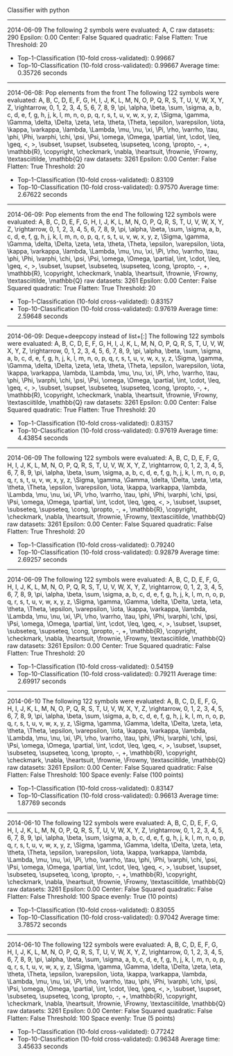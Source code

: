 Classifier with python

--------------------------------------------------------------------------------
2014-06-09
The following 2 symbols were evaluated:
A, C
raw datasets: 290
Epsilon: 0.00
Center: False
Squared quadratic: False
Flatten: True
Threshold: 20
* Top-1-Classification (10-fold cross-validated): 0.99667
* Top-10-Classification (10-fold cross-validated): 0.99667
Average time: 0.35726 seconds
--------------------------------------------------------------------------------
2014-06-08: Pop elements from the front
The following 122 symbols were evaluated:
A, B, C, D, E, F, G, H, I, J, K, L, M, N, O, P, Q, R, S, T, U, V, W, X, Y, Z, \rightarrow, 0, 1, 2, 3, 4, 5, 6, 7, 8, 9, \pi, \alpha, \beta, \sum, \sigma, a, b, c, d, e, f, g, h, j, k, l, m, n, o, p, q, r, s, t, u, v, w, x, y, z, \Sigma, \gamma, \Gamma, \delta, \Delta, \zeta, \eta, \theta, \Theta, \epsilon, \varepsilon, \iota, \kappa, \varkappa, \lambda, \Lambda, \mu, \nu, \xi, \Pi, \rho, \varrho, \tau, \phi, \Phi, \varphi, \chi, \psi, \Psi, \omega, \Omega, \partial, \int, \cdot, \leq, \geq, <, >, \subset, \supset, \subseteq, \supseteq, \cong, \propto, -, +, \mathbb{R}, \copyright, \checkmark, \nabla, \heartsuit, \frownie, \Frowny, \textasciitilde, \mathbb{Q}
raw datasets: 3261
Epsilon: 0.00
Center: False
Flatten: True
Threshold: 20
* Top-1-Classification (10-fold cross-validated): 0.83109
* Top-10-Classification (10-fold cross-validated): 0.97570
Average time: 2.67622 seconds
--------------------------------------------------------------------------------
2014-06-09: Pop elements from the end
The following 122 symbols were evaluated:
A, B, C, D, E, F, G, H, I, J, K, L, M, N, O, P, Q, R, S, T, U, V, W, X, Y, Z, \rightarrow, 0, 1, 2, 3, 4, 5, 6, 7, 8, 9, \pi, \alpha, \beta, \sum, \sigma, a, b, c, d, e, f, g, h, j, k, l, m, n, o, p, q, r, s, t, u, v, w, x, y, z, \Sigma, \gamma, \Gamma, \delta, \Delta, \zeta, \eta, \theta, \Theta, \epsilon, \varepsilon, \iota, \kappa, \varkappa, \lambda, \Lambda, \mu, \nu, \xi, \Pi, \rho, \varrho, \tau, \phi, \Phi, \varphi, \chi, \psi, \Psi, \omega, \Omega, \partial, \int, \cdot, \leq, \geq, <, >, \subset, \supset, \subseteq, \supseteq, \cong, \propto, -, +, \mathbb{R}, \copyright, \checkmark, \nabla, \heartsuit, \frownie, \Frowny, \textasciitilde, \mathbb{Q}
raw datasets: 3261
Epsilon: 0.00
Center: False
Squared quadratic: True
Flatten: True
Threshold: 20
* Top-1-Classification (10-fold cross-validated): 0.83157
* Top-10-Classification (10-fold cross-validated): 0.97619
Average time: 2.59648 seconds
--------------------------------------------------------------------------------
2014-06-09: Deque+deepcopy instead of list+[:]
The following 122 symbols were evaluated:
A, B, C, D, E, F, G, H, I, J, K, L, M, N, O, P, Q, R, S, T, U, V, W, X, Y, Z, \rightarrow, 0, 1, 2, 3, 4, 5, 6, 7, 8, 9, \pi, \alpha, \beta, \sum, \sigma, a, b, c, d, e, f, g, h, j, k, l, m, n, o, p, q, r, s, t, u, v, w, x, y, z, \Sigma, \gamma, \Gamma, \delta, \Delta, \zeta, \eta, \theta, \Theta, \epsilon, \varepsilon, \iota, \kappa, \varkappa, \lambda, \Lambda, \mu, \nu, \xi, \Pi, \rho, \varrho, \tau, \phi, \Phi, \varphi, \chi, \psi, \Psi, \omega, \Omega, \partial, \int, \cdot, \leq, \geq, <, >, \subset, \supset, \subseteq, \supseteq, \cong, \propto, -, +, \mathbb{R}, \copyright, \checkmark, \nabla, \heartsuit, \frownie, \Frowny, \textasciitilde, \mathbb{Q}
raw datasets: 3261
Epsilon: 0.00
Center: False
Squared quadratic: True
Flatten: True
Threshold: 20
* Top-1-Classification (10-fold cross-validated): 0.83157
* Top-10-Classification (10-fold cross-validated): 0.97619
Average time: 4.43854 seconds
--------------------------------------------------------------------------------
2014-06-09
The following 122 symbols were evaluated:
A, B, C, D, E, F, G, H, I, J, K, L, M, N, O, P, Q, R, S, T, U, V, W, X, Y, Z, \rightarrow, 0, 1, 2, 3, 4, 5, 6, 7, 8, 9, \pi, \alpha, \beta, \sum, \sigma, a, b, c, d, e, f, g, h, j, k, l, m, n, o, p, q, r, s, t, u, v, w, x, y, z, \Sigma, \gamma, \Gamma, \delta, \Delta, \zeta, \eta, \theta, \Theta, \epsilon, \varepsilon, \iota, \kappa, \varkappa, \lambda, \Lambda, \mu, \nu, \xi, \Pi, \rho, \varrho, \tau, \phi, \Phi, \varphi, \chi, \psi, \Psi, \omega, \Omega, \partial, \int, \cdot, \leq, \geq, <, >, \subset, \supset, \subseteq, \supseteq, \cong, \propto, -, +, \mathbb{R}, \copyright, \checkmark, \nabla, \heartsuit, \frownie, \Frowny, \textasciitilde, \mathbb{Q}
raw datasets: 3261
Epsilon: 0.00
Center: False
Squared quadratic: False
Flatten: True
Threshold: 20
* Top-1-Classification (10-fold cross-validated): 0.79240
* Top-10-Classification (10-fold cross-validated): 0.92879
Average time: 2.69257 seconds
--------------------------------------------------------------------------------
2014-06-09
The following 122 symbols were evaluated:
A, B, C, D, E, F, G, H, I, J, K, L, M, N, O, P, Q, R, S, T, U, V, W, X, Y, Z, \rightarrow, 0, 1, 2, 3, 4, 5, 6, 7, 8, 9, \pi, \alpha, \beta, \sum, \sigma, a, b, c, d, e, f, g, h, j, k, l, m, n, o, p, q, r, s, t, u, v, w, x, y, z, \Sigma, \gamma, \Gamma, \delta, \Delta, \zeta, \eta, \theta, \Theta, \epsilon, \varepsilon, \iota, \kappa, \varkappa, \lambda, \Lambda, \mu, \nu, \xi, \Pi, \rho, \varrho, \tau, \phi, \Phi, \varphi, \chi, \psi, \Psi, \omega, \Omega, \partial, \int, \cdot, \leq, \geq, <, >, \subset, \supset, \subseteq, \supseteq, \cong, \propto, -, +, \mathbb{R}, \copyright, \checkmark, \nabla, \heartsuit, \frownie, \Frowny, \textasciitilde, \mathbb{Q}
raw datasets: 3261
Epsilon: 0.00
Center: True
Squared quadratic: False
Flatten: True
Threshold: 20
* Top-1-Classification (10-fold cross-validated): 0.54159
* Top-10-Classification (10-fold cross-validated): 0.79211
Average time: 2.69917 seconds
--------------------------------------------------------------------------------
2014-06-10
The following 122 symbols were evaluated:
A, B, C, D, E, F, G, H, I, J, K, L, M, N, O, P, Q, R, S, T, U, V, W, X, Y, Z, \rightarrow, 0, 1, 2, 3, 4, 5, 6, 7, 8, 9, \pi, \alpha, \beta, \sum, \sigma, a, b, c, d, e, f, g, h, j, k, l, m, n, o, p, q, r, s, t, u, v, w, x, y, z, \Sigma, \gamma, \Gamma, \delta, \Delta, \zeta, \eta, \theta, \Theta, \epsilon, \varepsilon, \iota, \kappa, \varkappa, \lambda, \Lambda, \mu, \nu, \xi, \Pi, \rho, \varrho, \tau, \phi, \Phi, \varphi, \chi, \psi, \Psi, \omega, \Omega, \partial, \int, \cdot, \leq, \geq, <, >, \subset, \supset, \subseteq, \supseteq, \cong, \propto, -, +, \mathbb{R}, \copyright, \checkmark, \nabla, \heartsuit, \frownie, \Frowny, \textasciitilde, \mathbb{Q}
raw datasets: 3261
Epsilon: 0.00
Center: False
Squared quadratic: False
Flatten: False
Threshold: 100
Space evenly: False (100 points)
* Top-1-Classification (10-fold cross-validated): 0.83147
* Top-10-Classification (10-fold cross-validated): 0.96613
Average time: 1.87769 seconds
--------------------------------------------------------------------------------
2014-06-10
The following 122 symbols were evaluated:
A, B, C, D, E, F, G, H, I, J, K, L, M, N, O, P, Q, R, S, T, U, V, W, X, Y, Z, \rightarrow, 0, 1, 2, 3, 4, 5, 6, 7, 8, 9, \pi, \alpha, \beta, \sum, \sigma, a, b, c, d, e, f, g, h, j, k, l, m, n, o, p, q, r, s, t, u, v, w, x, y, z, \Sigma, \gamma, \Gamma, \delta, \Delta, \zeta, \eta, \theta, \Theta, \epsilon, \varepsilon, \iota, \kappa, \varkappa, \lambda, \Lambda, \mu, \nu, \xi, \Pi, \rho, \varrho, \tau, \phi, \Phi, \varphi, \chi, \psi, \Psi, \omega, \Omega, \partial, \int, \cdot, \leq, \geq, <, >, \subset, \supset, \subseteq, \supseteq, \cong, \propto, -, +, \mathbb{R}, \copyright, \checkmark, \nabla, \heartsuit, \frownie, \Frowny, \textasciitilde, \mathbb{Q}
raw datasets: 3261
Epsilon: 0.00
Center: False
Squared quadratic: False
Flatten: False
Threshold: 100
Space evenly: True (10 points)
* Top-1-Classification (10-fold cross-validated): 0.83055
* Top-10-Classification (10-fold cross-validated): 0.97042
Average time: 3.78572 seconds
--------------------------------------------------------------------------------
2014-06-10
The following 122 symbols were evaluated:
A, B, C, D, E, F, G, H, I, J, K, L, M, N, O, P, Q, R, S, T, U, V, W, X, Y, Z, \rightarrow, 0, 1, 2, 3, 4, 5, 6, 7, 8, 9, \pi, \alpha, \beta, \sum, \sigma, a, b, c, d, e, f, g, h, j, k, l, m, n, o, p, q, r, s, t, u, v, w, x, y, z, \Sigma, \gamma, \Gamma, \delta, \Delta, \zeta, \eta, \theta, \Theta, \epsilon, \varepsilon, \iota, \kappa, \varkappa, \lambda, \Lambda, \mu, \nu, \xi, \Pi, \rho, \varrho, \tau, \phi, \Phi, \varphi, \chi, \psi, \Psi, \omega, \Omega, \partial, \int, \cdot, \leq, \geq, <, >, \subset, \supset, \subseteq, \supseteq, \cong, \propto, -, +, \mathbb{R}, \copyright, \checkmark, \nabla, \heartsuit, \frownie, \Frowny, \textasciitilde, \mathbb{Q}
raw datasets: 3261
Epsilon: 0.00
Center: False
Squared quadratic: False
Flatten: False
Threshold: 100
Space evenly: True (5 points)
* Top-1-Classification (10-fold cross-validated): 0.77242
* Top-10-Classification (10-fold cross-validated): 0.96348
Average time: 3.45633 seconds
